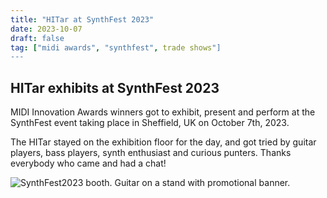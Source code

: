 ```yaml
---
title: "HITar at SynthFest 2023"
date: 2023-10-07
draft: false
tag: ["midi awards", "synthfest", trade shows"]
---
```

## HITar exhibits at SynthFest 2023

MIDI Innovation Awards winners got to exhibit, present and perform at the
SynthFest event taking place in Sheffield, UK on October 7th, 2023.

The HITar stayed on the exhibition floor for the day, and got tried by
guitar players, bass players, synth enthusiast and curious punters.
Thanks everybody who came and had a chat!

![SynthFest2023 booth. Guitar on a stand with promotional banner.](/img/synthfest_booth.jpg)

